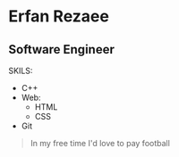#  Erfan Rezaee
## Software Engineer

SKILS:
- C++
- Web:
    * HTML
    * CSS
- Git
> In my free time I'd love to pay football
